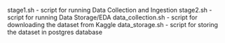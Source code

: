 stage1.sh - script for running Data Collection and Ingestion
stage2.sh - script for running Data Storage/EDA
data_collection.sh - script for downloading the dataset from Kaggle
data_storage.sh - script for storing the dataset in postgres database
